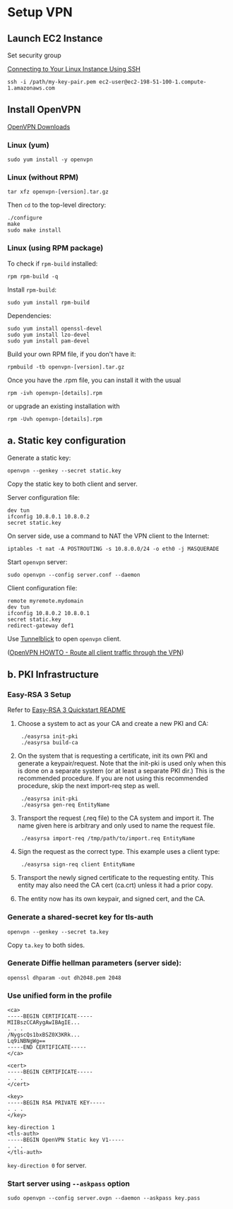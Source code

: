 # Setup VPN
## Launch EC2 Instance
Set security group

[Connecting to Your Linux Instance Using SSH](http://docs.aws.amazon.com/AWSEC2/latest/UserGuide/AccessingInstancesLinux.html)

```
ssh -i /path/my-key-pair.pem ec2-user@ec2-198-51-100-1.compute-1.amazonaws.com
```

## Install OpenVPN
[OpenVPN Downloads](https://openvpn.net/index.php/open-source/downloads.html)

### Linux (yum)

```
sudo yum install -y openvpn
```


### Linux (without RPM)

```
tar xfz openvpn-[version].tar.gz
```

Then `cd` to the top-level directory:

```
./configure
make
sudo make install
```

### Linux (using RPM package)

To check if `rpm-build` installed:

```
rpm rpm-build -q
```

Install `rpm-build`:

```
sudo yum install rpm-build
```

Dependencies:

```
sudo yum install openssl-devel
sudo yum install lzo-devel
sudo yum install pam-devel
```

Build your own RPM file, if you don't have it:

```
rpmbuild -tb openvpn-[version].tar.gz
```

Once you have the .rpm file, you can install it with the usual

```
rpm -ivh openvpn-[details].rpm
```

or upgrade an existing installation with

```
rpm -Uvh openvpn-[details].rpm
```

## a. Static key configuration

Generate a static key:

```
openvpn --genkey --secret static.key
```

Copy the static key to both client and server.

Server configuration file:

```
dev tun
ifconfig 10.8.0.1 10.8.0.2
secret static.key
```

On server side, use a command to NAT the VPN client to the Internet:

```
iptables -t nat -A POSTROUTING -s 10.8.0.0/24 -o eth0 -j MASQUERADE
```

Start `openvpn` server:

```
sudo openvpn --config server.conf --daemon
```

Client configuration file:

```
remote myremote.mydomain
dev tun
ifconfig 10.8.0.2 10.8.0.1
secret static.key
redirect-gateway def1
```

Use [Tunnelblick](https://tunnelblick.net/) to open `openvpn` client.

([OpenVPN HOWTO - Route all client traffic through the VPN](https://openvpn.net/index.php/open-source/documentation/howto.html#redirect))


## b. PKI Infrastructure

### Easy-RSA 3 Setup

Refer to [Easy-RSA 3 Quickstart README](https://github.com/OpenVPN/easy-rsa/blob/master/README.quickstart.md)

1. Choose a system to act as your CA and create a new PKI and CA:

        ./easyrsa init-pki
        ./easyrsa build-ca

2. On the system that is requesting a certificate, init its own PKI and generate a keypair/request. Note that the init-pki is used only when this is done on a separate system (or at least a separate PKI dir.) This is the recommended procedure. If you are not using this recommended procedure, skip the next import-req step as well.

        ./easyrsa init-pki
        ./easyrsa gen-req EntityName

3. Transport the request (.req file) to the CA system and import it. The name given here is arbitrary and only used to name the request file.

        ./easyrsa import-req /tmp/path/to/import.req EntityName

4. Sign the request as the correct type. This example uses a client type:

        ./easyrsa sign-req client EntityName

5. Transport the newly signed certificate to the requesting entity. This entity may also need the CA cert (ca.crt) unless it had a prior copy.

6. The entity now has its own keypair, and signed cert, and the CA.

### Generate a shared-secret key for tls-auth

    openvpn --genkey --secret ta.key

Copy `ta.key` to both sides.

### Generate Diffie hellman parameters (server side):

    openssl dhparam -out dh2048.pem 2048

### Use unified form in the profile

    <ca>
    -----BEGIN CERTIFICATE-----
    MIIBszCCARygAwIBAgIE...
    . . .
    /NygscQs1bxBSZ0X3KRk...
    Lq9iNBNgWg==
    -----END CERTIFICATE-----
    </ca>

    <cert>
    -----BEGIN CERTIFICATE-----
    . . .
    </cert>

    <key>
    -----BEGIN RSA PRIVATE KEY-----
    . . .
    </key>

    key-direction 1
    <tls-auth>
    -----BEGIN OpenVPN Static key V1-----
    . . .
    </tls-auth>

`key-direction 0` for server.


### Start server using `--askpass` option

    sudo openvpn --config server.ovpn --daemon --askpass key.pass
